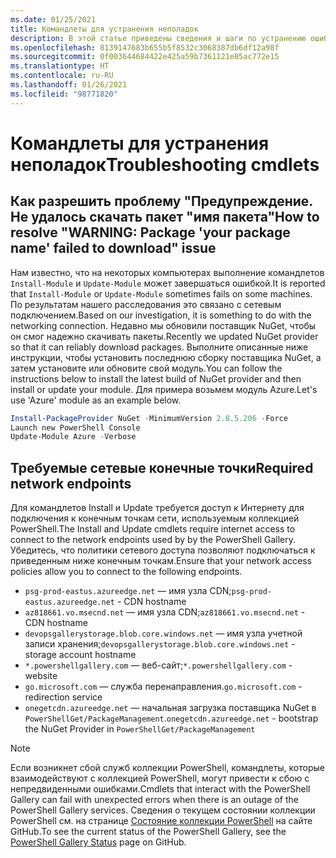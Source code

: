 ```yaml
---
ms.date: 01/25/2021
title: Командлеты для устранения неполадок
description: В этой статье приведены сведения и шаги по устранению ошибок с помощью коллекции PowerShell.
ms.openlocfilehash: 8139147683b655b5f8532c3068387db6df12a98f
ms.sourcegitcommit: 0f003644684422e425a59b7361121e05ac772e15
ms.translationtype: HT
ms.contentlocale: ru-RU
ms.lasthandoff: 01/26/2021
ms.locfileid: "98771820"
---
```

# <a name="troubleshooting-cmdlets"></a><span data-ttu-id="a05b0-103">Командлеты для устранения неполадок</span><span class="sxs-lookup"><span data-stu-id="a05b0-103">Troubleshooting cmdlets</span></span>

## <a name="how-to-resolve-warning-package-your-package-name-failed-to-download-issue"></a><span data-ttu-id="a05b0-104">Как разрешить проблему "Предупреждение. Не удалось скачать пакет "имя пакета"</span><span class="sxs-lookup"><span data-stu-id="a05b0-104">How to resolve "WARNING: Package 'your package name' failed to download" issue</span></span>

<span data-ttu-id="a05b0-105">Нам известно, что на некоторых компьютерах выполнение командлетов `Install-Module` и `Update-Module` может завершаться ошибкой.</span><span class="sxs-lookup"><span data-stu-id="a05b0-105">It is reported that `Install-Module` or `Update-Module` sometimes fails on some machines.</span></span> <span data-ttu-id="a05b0-106">По результатам нашего расследования это связано с сетевым подключением.</span><span class="sxs-lookup"><span data-stu-id="a05b0-106">Based on our investigation, it is something to do with the networking connection.</span></span> <span data-ttu-id="a05b0-107">Недавно мы обновили поставщик NuGet, чтобы он смог надежно скачивать пакеты.</span><span class="sxs-lookup"><span data-stu-id="a05b0-107">Recently we updated NuGet provider so that it can reliably download packages.</span></span> <span data-ttu-id="a05b0-108">Выполните описанные ниже инструкции, чтобы установить последнюю сборку поставщика NuGet, а затем установите или обновите свой модуль.</span><span class="sxs-lookup"><span data-stu-id="a05b0-108">You can follow the instructions below to install the latest build of NuGet provider and then install or update your module.</span></span> <span data-ttu-id="a05b0-109">Для примера возьмем модуль Azure.</span><span class="sxs-lookup"><span data-stu-id="a05b0-109">Let's use 'Azure' module as an example below.</span></span>

```powershell
Install-PackageProvider NuGet -MinimumVersion 2.8.5.206 -Force
Launch new PowerShell Console
Update-Module Azure -Verbose
```

## <a name="required-network-endpoints"></a><span data-ttu-id="a05b0-110">Требуемые сетевые конечные точки</span><span class="sxs-lookup"><span data-stu-id="a05b0-110">Required network endpoints</span></span>

<span data-ttu-id="a05b0-111">Для командлетов Install и Update требуется доступ к Интернету для подключения к конечным точкам сети, используемым коллекцией PowerShell.</span><span class="sxs-lookup"><span data-stu-id="a05b0-111">The Install and Update cmdlets require internet access to connect to the network endpoints used by by the PowerShell Gallery.</span></span> <span data-ttu-id="a05b0-112">Убедитесь, что политики сетевого доступа позволяют подключаться к приведенным ниже конечным точкам.</span><span class="sxs-lookup"><span data-stu-id="a05b0-112">Ensure that your network access policies allow you to connect to the following endpoints.</span></span>

- <span data-ttu-id="a05b0-113">`psg-prod-eastus.azureedge.net` — имя узла CDN;</span><span class="sxs-lookup"><span data-stu-id="a05b0-113">`psg-prod-eastus.azureedge.net` - CDN hostname</span></span>
- <span data-ttu-id="a05b0-114">`az818661.vo.msecnd.net` — имя узла CDN;</span><span class="sxs-lookup"><span data-stu-id="a05b0-114">`az818661.vo.msecnd.net` - CDN hostname</span></span>
- <span data-ttu-id="a05b0-115">`devopsgallerystorage.blob.core.windows.net` — имя узла учетной записи хранения;</span><span class="sxs-lookup"><span data-stu-id="a05b0-115">`devopsgallerystorage.blob.core.windows.net` - storage account hostname</span></span>
- <span data-ttu-id="a05b0-116">`*.powershellgallery.com` — веб-сайт;</span><span class="sxs-lookup"><span data-stu-id="a05b0-116">`*.powershellgallery.com` - website</span></span>
- <span data-ttu-id="a05b0-117">`go.microsoft.com` — служба перенаправления.</span><span class="sxs-lookup"><span data-stu-id="a05b0-117">`go.microsoft.com` - redirection service</span></span>
- <span data-ttu-id="a05b0-118">`onegetcdn.azureedge.net` — начальная загрузка поставщика NuGet в `PowerShellGet/PackageManagement`.</span><span class="sxs-lookup"><span data-stu-id="a05b0-118">`onegetcdn.azureedge.net` - bootstrap the NuGet Provider in `PowerShellGet/PackageManagement`</span></span>

> [!NOTE]
> <span data-ttu-id="a05b0-119">Если возникнет сбой служб коллекции PowerShell, командлеты, которые взаимодействуют с коллекцией PowerShell, могут привести к сбою с непредвиденными ошибками.</span><span class="sxs-lookup"><span data-stu-id="a05b0-119">Cmdlets that interact with the PowerShell Gallery can fail with unexpected errors when there is an outage of the PowerShell Gallery services.</span></span> <span data-ttu-id="a05b0-120">Сведения о текущем состоянии коллекции PowerShell см. на странице [Состояние коллекции PowerShell](https://github.com/PowerShell/PowerShellGallery/blob/master/psgallery_status.md) на сайте GitHub.</span><span class="sxs-lookup"><span data-stu-id="a05b0-120">To see the current status of the PowerShell Gallery, see the [PowerShell Gallery Status](https://github.com/PowerShell/PowerShellGallery/blob/master/psgallery_status.md) page on GitHub.</span></span>

